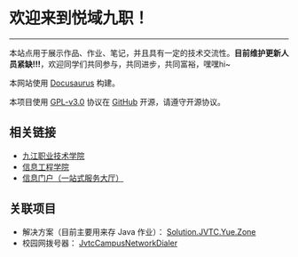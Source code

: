 # 欢迎来到悦域九职！
-----------------

本站点用于展示作品、作业、笔记，并且具有一定的技术交流性。<b>目前维护更新人员紧缺!!!</b>，欢迎同学们共同参与，共同进步，共同富裕，嘿嘿hi~


本网站使用 [Docusaurus](https://docusaurus.io/zh-CN/docs) 构建。

本项目使用 [GPL-v3.0](https://github.com/Yue-plus/JVTC.Yue.Zone/blob/main/LICENSE)
协议在 [GitHub](https://github.com/Yue-plus/JVTC.Yue.Zone) 开源，请遵守开源协议。

## 相关链接

- [九江职业技术学院](https://www.jvtc.jx.cn/)
- [信息工程学院](https://xxgcxy.jvtc.jx.cn/)
- [信息门户（一站式服务大厅）](http://ecampus.jvtc.jx.cn/)

## 关联项目

- 解决方案（目前主要用来存 Java 作业）：
  [Solution.JVTC.Yue.Zone](https://github.com/Yue-plus/Solution.JVTC.Yue.Zone)
- 校园网拨号器：
  [JvtcCampusNetworkDialer](https://github.com/Yue-plus/JvtcCampusNetworkDialer)
